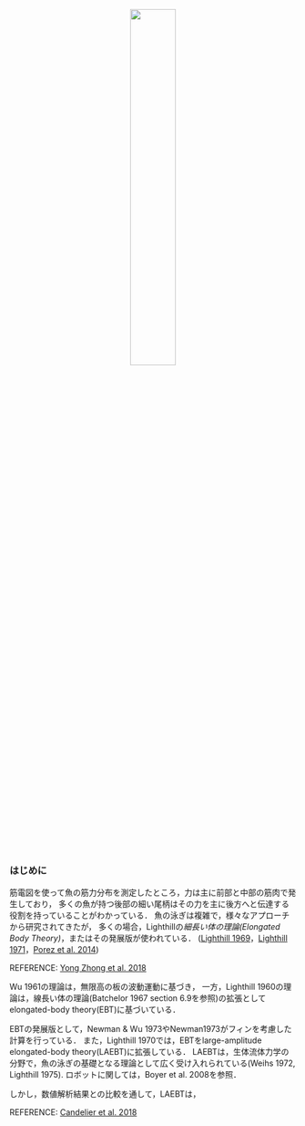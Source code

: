 <div style="overflow: hidden;">
<p align="center">
  <img src="sample_aquarium.gif" style="object-fit: cover; width: 40%; height: 40%; margin-bottom: -20%;">
</p>
</div>

### はじめに

筋電図を使って魚の筋力分布を測定したところ，力は主に前部と中部の筋肉で発生しており，
多くの魚が持つ後部の細い尾柄はその力を主に後方へと伝達する役割を持っていることがわかっている．
魚の泳ぎは複雑で，様々なアプローチから研究されてきたが，
多くの場合，Lighthillの*細長い体の理論(Elongated Body Theory)*，またはその発展版が使われている．
([Lighthill 1969](https://www.annualreviews.org/doi/10.1146/annurev.fl.01.010169.002213)，[Lighthill 1971](https://royalsocietypublishing.org/doi/10.1098/rspb.1971.0085)，[Porez et al. 2014](https://journals.sagepub.com/doi/abs/10.1177/0278364914525811))

REFERENCE: [Yong Zhong et al. 2018](https://ieeexplore.ieee.org/document/8329488)

Wu 1961の理論は，無限高の板の波動運動に基づき，
一方，Lighthill 1960の理論は，線長い体の理論(Batchelor 1967 section 6.9を参照)の拡張としてelongated-body theory(EBT)に基づいている．

EBTの発展版として，Newman & Wu 1973やNewman1973がフィンを考慮した計算を行っている．
また，Lighthill 1970では，EBTをlarge-amplitude elongated-body theory(LAEBT)に拡張している．
LAEBTは，生体流体力学の分野で，魚の泳ぎの基礎となる理論として広く受け入れられている(Weihs 1972, Lighthill 1975).
ロボットに関しては，Boyer et al. 2008を参照．

しかし，数値解析結果との比較を通して，LAEBTは，

REFERENCE: [Candelier et al. 2018](https://www.cambridge.org/core/product/identifier/S002211201000649X/type/journal_article)
